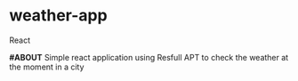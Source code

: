 # weather-app
React

**#ABOUT**
Simple react application using Resfull APT to check the weather at the moment in a city
